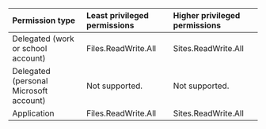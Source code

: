 |Permission type|Least privileged permissions|Higher privileged permissions|
|:---|:---|:---|
|Delegated (work or school account)|Files.ReadWrite.All|Sites.ReadWrite.All|
|Delegated (personal Microsoft account)|Not supported.|Not supported.|
|Application|Files.ReadWrite.All|Sites.ReadWrite.All|